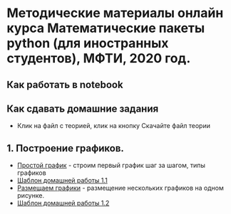 # Методические материалы онлайн курса Математические пакеты python (для иностранных студентов), МФТИ, 2020 год.

## Как работать в notebook

## Как сдавать домашние задания

* Клик на файл с теорией, клик на кнопку Скачайте файл теории


## 1. Построение графиков.

* [Простой график](https://colab.research.google.com/github/tatyderb/m2020/blob/master/1_visualization/1_simple_plot.ipnb) - строим первый график шаг за шагом, типы графиков
* [Шаблон домашней работы 1.1]()
* [Размещаем графики]() - размещение нескольких графиков на одном рисунке.
* [Шаблон домашней работы 1.2]()

